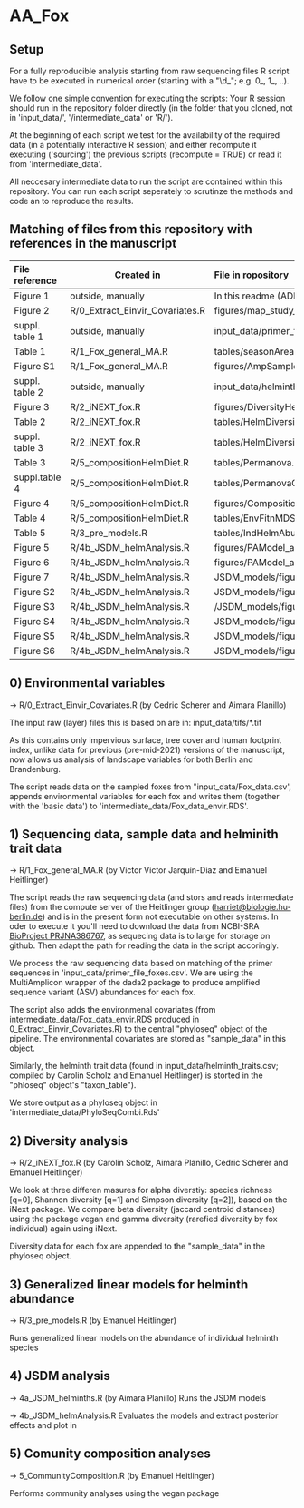 # AA_Fox

## Setup 
For a fully reproducible analysis starting from raw sequencing files R
script have to be executed in numerical order (starting with a "\\d_";
e.g. 0_, 1_, ..).

We follow one simple convention for executing the scripts: Your R
session should run in the repository folder directly (in the folder
that you cloned, not in 'input_data/', '/intermediate_data' or 'R/').

At the beginning of each script we test for the availability of the
required data (in a potentially interactive R session) and either
recompute it executing ('sourcing') the previous scripts (recompute =
TRUE) or read it from 'intermediate_data'. 

All neccesary intermediate data to run the script are contained within
this repository. You can run each script seperately to scrutinze the
methods and code an to reproduce the results. 

## Matching of files from this repository with references in the manuscript

| File reference | Created in                      | File in ropository                                        |
|:---------------|---------------------------------|:----------------------------------------------------------|
| Figure 1       | outside, manually               | In this readme (ADD!)                                     |
| Figure 2       | R/0_Extract_Einvir_Covariates.R | figures/map_study_overview_multi.png                      |
| suppl. table 1 | outside, manually               | input_data/primer_file_foxes.csv                          |
| Table 1        | R/1_Fox_general_MA.R            | tables/seasonArea.csv                                     |
| Figure S1      | R/1_Fox_general_MA.R            | figures/AmpSampleHeatmap.png                              |
| suppl. table 2 | outside, manually               | input_data/helminth_traits.csv                            |
| Figure 3       | R/2_iNEXT_fox.R                 | figures/DiversityHelminth.png                             |
| Table 2        | R/2_iNEXT_fox.R                 | tables/HelmDiversityArea.html                             |
| suppl. table 3 | R/2_iNEXT_fox.R                 | tables/HelmDiversityConti.html                            |
| Table 3        | R/5_compositionHelmDiet.R       | tables/Permanova.csv                                      |
| suppl.table 4  | R/5_compositionHelmDiet.R       | tables/PermanovaConti.csv                                 |
| Figure 4       | R/5_compositionHelmDiet.R       | figures/CompositionEnvHelm.png                            |
| Table 4        | R/5_compositionHelmDiet.R       | tables/EnvFitnMDS.csv                                     |
| Table 5        | R/3_pre_models.R                | tables/IndHelmAbu.html                                    |
| Figure 5       | R/4b_JSDM_helmAnalysis.R        | figures/PAModel_area_varpart.png                          |
| Figure 6       | R/4b_JSDM_helmAnalysis.R        | figures/PAModel_area_BetaCoefs.png                        |
| Figure 7       | R/4b_JSDM_helmAnalysis.R        | JSDM_models/figures_PA/PAModel_area_GammaCoefs_traits.png |
| Figure S2      | R/4b_JSDM_helmAnalysis.R        | JSDM_models/figures_PA/PAModel_area_sp_assoc.png          |
| Figure S3      | R/4b_JSDM_helmAnalysis.R        | /JSDM_models/figures_PA/VarPart_PAModel_grad.png          |
| Figure S4      | R/4b_JSDM_helmAnalysis.R        | JSDM_models/figures_PA/PAModel_grad_BetaCoefs.png         |
| Figure S5      | R/4b_JSDM_helmAnalysis.R        | JSDM_models/figures_PA/PAModel_grad_GammaCoefs_traits.png |
| Figure S6      | R/4b_JSDM_helmAnalysis.R        | JSDM_models/figures_PA/PAModel_grad_sp_assoc.png          |


## 0) Environmental variables

-> R/0_Extract_Einvir_Covariates.R (by Cedric Scherer and Aimara Planillo)
 
The input raw (layer) files this is based on are in:
input_data/tifs/*.tif

As this contains only impervious surface, tree cover and human
footprint index, unlike data for previous (pre-mid-2021) versions of
the manuscript, now allows us analysis of landscape variables for both
Berlin and Brandenburg.

The script reads data on the sampled foxes from
"input_data/Fox_data.csv', appends environmental variables for each
fox and writes them (together with the 'basic data') to
'intermediate_data/Fox_data_envir.RDS'.

 
## 1) Sequencing data, sample data and helminith trait data

-> R/1_Fox_general_MA.R (by Victor Victor Jarquin-Diaz and Emanuel Heitlinger)

The script reads the raw sequencing data (and stors and reads
intermediate files) from the compute server of the Heitlinger group
(harriet@biologie.hu-berlin.de) and is in the present form not
executable on other systems. In oder to execute it you'll need to
download the data from NCBI-SRA [BioProject
PRJNA386767](https://www.ncbi.nlm.nih.gov/sra/PRJNA386767), as
sequecing data is to large for storage on github. Then adapt the path
for reading the data in the script accoringly.

We process the raw sequencing data based on matching of the primer
sequences in 'input_data/primer_file_foxes.csv'. We are using the
MultiAmplicon wrapper of the dada2 package to produce amplified
sequence variant (ASV) abundances for each fox.

The script also adds the environmenal covariates (from
intermediate_data/Fox_data_envir.RDS produced in
0_Extract_Einvir_Covariates.R) to the central "phyloseq" object of the
pipeline. The environmental covariates are stored as "sample_data" in
this object.

Similarly, the helminth trait data (found in
input_data/helminth_traits.csv; compiled by Carolin Scholz and Emanuel
Heitlinger) is storted in the "phloseq" object's "taxon_table"). 
 
We store output as a phyloseq object in
'intermediate_data/PhyloSeqCombi.Rds'

## 2) Diversity analysis


-> R/2_iNEXT_fox.R (by Carolin Scholz, Aimara Planillo, Cedric Scherer
and Emanuel Heitlinger)

We look at three differen masures for alpha diverstiy: species
richness [q=0], Shannon diversity [q=1] and Simpson diversity [q=2]),
based on the iNext package. We compare beta diversity (jaccard
centroid distances) using the package vegan and gamma diversity
(rarefied diversity by fox individual) again using iNext.

Diversity data for each fox are appended to the "sample_data" in the
phyloseq object.

## 3) Generalized linear models for helminth abundance

-> R/3_pre_models.R (by Emanuel Heitlinger)

Runs generalized linear models on the abundance of individual helminth species

## 4) JSDM analysis 


-> 4a_JSDM_helminths.R (by Aimara Planillo)
Runs the JSDM models 

-> 4b_JSDM_helmAnalysis.R
Evaluates the models and extract posterior effects and plot in 

 
## 5) Comunity composition analyses

-> 5_CommunityComposition.R (by Emanuel Heitlinger)

Performs community analyses using the vegan package
